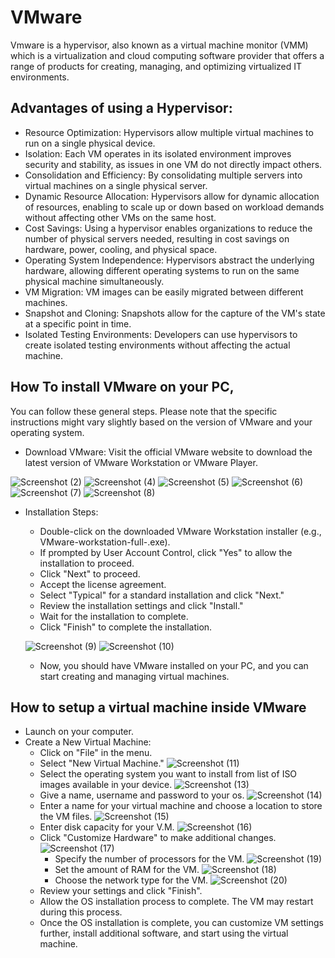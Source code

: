 # VMware

Vmware is a hypervisor, also known as a virtual machine monitor (VMM) which is a virtualization and cloud computing software provider that offers a range of products for creating, managing, and optimizing virtualized IT environments. 

## Advantages of using a Hypervisor:

  - Resource Optimization: Hypervisors allow multiple virtual machines to run on a single physical device.
  - Isolation: Each VM operates in its isolated environment improves security and stability, as issues in one VM do not directly impact others.
  - Consolidation and Efficiency: By consolidating multiple servers into virtual machines on a single physical server.
  - Dynamic Resource Allocation: Hypervisors allow for dynamic allocation of resources, enabling to scale up or down based on workload demands without affecting other VMs on the same host.
  - Cost Savings: Using a hypervisor enables organizations to reduce the number of physical servers needed, resulting in cost savings on hardware, power, cooling, and physical space.
  - Operating System Independence: Hypervisors abstract the underlying hardware, allowing different operating systems to run on the same physical machine simultaneously.
  - VM Migration: VM images can be easily migrated between different machines.
  - Snapshot and Cloning: Snapshots allow for the capture of the VM's state at a specific point in time.
  - Isolated Testing Environments: Developers can use hypervisors to create isolated testing environments without affecting the actual machine.

## How To install VMware on your PC, 

You can follow these general steps. Please note that the specific instructions might vary slightly based on the version of VMware and your operating system.

  - Download VMware: Visit the official VMware website to download the latest version of VMware Workstation or VMware Player.

  ![Screenshot (2)](https://github.com/Agnesh-K/VMware/assets/154126091/766e795d-cace-4f64-99aa-e0adcda15430)
  ![Screenshot (4)](https://github.com/Agnesh-K/VMware/assets/154126091/a017e730-8daf-4c60-abbb-272e37df4ebb)
  ![Screenshot (5)](https://github.com/Agnesh-K/VMware/assets/154126091/adaa0c52-395d-4d71-a955-b5a8a64e1a96)
  ![Screenshot (6)](https://github.com/Agnesh-K/VMware/assets/154126091/e9c7ffc9-5e85-4da3-b238-710478295cbf)
  ![Screenshot (7)](https://github.com/Agnesh-K/VMware/assets/154126091/36aa5f50-1336-441e-8d5d-6f0d13d8b38d)
  ![Screenshot (8)](https://github.com/Agnesh-K/VMware/assets/154126091/b7b7c6ed-88ba-4998-8302-f3874af9d420)

  - Installation Steps:
    - Double-click on the downloaded VMware Workstation installer (e.g., VMware-workstation-full-<version>.exe).
    - If prompted by User Account Control, click "Yes" to allow the installation to proceed.
    - Click "Next" to proceed.
    - Accept the license agreement. 
    - Select "Typical" for a standard installation and click "Next."
    - Review the installation settings and click "Install."
    - Wait for the installation to complete.
    - Click "Finish" to complete the installation.
  
    ![Screenshot (9)](https://github.com/Agnesh-K/VMware/assets/154126091/f90a9a1c-2379-424b-a3d5-0c99460d89fc)
    ![Screenshot (10)](https://github.com/Agnesh-K/VMware/assets/154126091/c9984971-6852-4b3f-99ea-124d2154337c)

    - Now, you should have VMware installed on your PC, and you can start creating and managing virtual machines.

## How to setup a virtual machine inside VMware
  - Launch on your computer.
  - Create a New Virtual Machine:
    - Click on "File" in the menu.
    - Select "New Virtual Machine."
      ![Screenshot (11)](https://github.com/Agnesh-K/VMware/assets/154126091/1baf0136-accd-4da7-9058-62d60617deb8)
    - Select the operating system you want to install from list of ISO images available in your device.
      ![Screenshot (13)](https://github.com/Agnesh-K/VMware/assets/154126091/ed805243-5895-4f03-9c6a-e619181a368d)
    - Give a name, username and password to your os.
      ![Screenshot (14)](https://github.com/Agnesh-K/VMware/assets/154126091/181eff9c-844a-460e-9cbb-fa3e615c7615)
    - Enter a name for your virtual machine and choose a location to store the VM files.
      ![Screenshot (15)](https://github.com/Agnesh-K/VMware/assets/154126091/b435bfe1-70b4-4215-8fa5-cca8bb23ba65)
    - Enter disk capacity for your V.M.
      ![Screenshot (16)](https://github.com/Agnesh-K/VMware/assets/154126091/5957596c-6fe4-4755-8043-e82d17f69e11)
    - Click "Customize Hardware" to make additional changes.
      ![Screenshot (17)](https://github.com/Agnesh-K/VMware/assets/154126091/f89e6044-8194-4df8-9ea3-62523a7c4d94)
      - Specify the number of processors for the VM.
        ![Screenshot (19)](https://github.com/Agnesh-K/VMware/assets/154126091/68633391-acb7-4d8a-9f7d-65195a745efa)
      - Set the amount of RAM for the VM.
        ![Screenshot (18)](https://github.com/Agnesh-K/VMware/assets/154126091/1ee84389-4346-4eb2-be16-2b5cdd713933)
      - Choose the network type for the VM.
        ![Screenshot (20)](https://github.com/Agnesh-K/VMware/assets/154126091/cb0fccb7-00c0-4a4c-861a-b87942e2674c)
    - Review your settings and click "Finish".
    - Allow the OS installation process to complete. The VM may restart during this process.
    - Once the OS installation is complete, you can customize VM settings further, install additional software, and start using the virtual machine.
